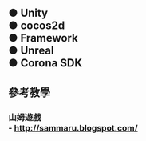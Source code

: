 ## ● Unity <br> ● cocos2d <br> ● Framework <br> ● Unreal <br> ● Corona SDK
## 參考教學

### 山姆遊戲 <br> - http://sammaru.blogspot.com/
